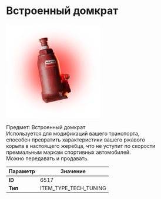 # Встроенный домкрат

![Item Image](../img/6517.webp?raw=true)

Предмет: Встроенный домкрат<br>Используется для модификаций вашего транспорта, <br>способен превратить характеристики вашего ржавого<br>корыта в настоящего жеребца, что не уступит по скорости<br>премиальным маркам спортивных автомобилей.<br>Можно передавать и продавать.


| Параметр | Значение |
|----------|----------|
| **ID** | 6517 |
| **Тип** | ITEM_TYPE_TECH_TUNING |

